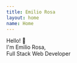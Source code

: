 ```yaml
---
title: Emilio Rosa
layout: home
name: Home
---
```


<div class="w-100 text-center mt-5 mb-5">
  
Hello! 👋<br/>
I'm Emilio Rosa, 
<br/>
Full Stack Web Developer

</div>
